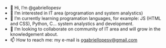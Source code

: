 - 👋 Hi, I’m @gabriellopesv
- 👀 I’m interested in IT area (programation and system analystics)
- 🌱 I’m currently learning programation languages, for example: JS (HTML and CSS), Python, C... system analystics and development. 
- 💞️ I’m looking to collaborate on community of IT area and will grow in the knowledgement about.
- 📫 How to reach me: my e-mail is ogabriellopesv@gmail.com

<!---
gabriellopesv/gabriellopesv is a ✨ special ✨ repository because its `README.md` (this file) appears on your GitHub profile.
You can click the Preview link to take a look at your changes.
--->
